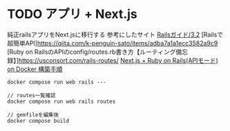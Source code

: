 # TODO アプリ + Next.js
純正railsアプリをNext.jsに移行する
参考にしたサイト
[Railsガイド/3.2](https://railsguides.jp/api_app.html#%E6%97%A2%E5%AD%98%E3%82%A2%E3%83%97%E3%83%AA%E3%82%B1%E3%83%BC%E3%82%B7%E3%83%A7%E3%83%B3%E3%82%92%E5%A4%89%E6%9B%B4%E3%81%99%E3%82%8B)
[Railsで超簡単API]https://qiita.com/k-penguin-sato/items/adba7a1a1ecc3582a9c9
[Ruby on RailsのAPIのconfig/routes.rb書き方【ルーティング備忘録】]https://usconsort.com/rails-routes/
[Next.js + Ruby on Rails(APIモード) on Docker 構築手順](https://zenn.dev/taku1115/articles/6c9fa97ab37e38)
```
docker compose run web rails ---

// routes一覧確認
docker compose run web rails routes

// gemfileを編集後
docker compose build
```
